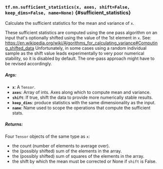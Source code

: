 ### `tf.nn.sufficient_statistics(x, axes, shift=False, keep_dims=False, name=None)` {#sufficient_statistics}

Calculate the sufficient statistics for the mean and variance of `x`.

These sufficient statistics are computed using the one pass algorithm on
an input that's optionally shifted using the value of the 1st element in `x`.
See:
https://en.wikipedia.org/wiki/Algorithms_for_calculating_variance#Computing_shifted_data
Unfortunately, in some cases using a random individual sample as the shift
value leads experimentally to very poor numerical stability, so it is disabled
by default. The one-pass approach might have to be revised accordingly.

##### Args:


*  <b>`x`</b>: A `Tensor`.
*  <b>`axes`</b>: Array of ints. Axes along which to compute mean and variance.
*  <b>`shift`</b>: If true, shift the data to provide more numerically stable results.
*  <b>`keep_dims`</b>: produce statistics with the same dimensionality as the input.
*  <b>`name`</b>: Name used to scope the operations that compute the sufficient stats.

##### Returns:

  Four `Tensor` objects of the same type as `x`:
  * the count (number of elements to average over).
  * the (possibly shifted) sum of the elements in the array.
  * the (possibly shifted) sum of squares of the elements in the array.
  * the shift by which the mean must be corrected or None if `shift` is False.

